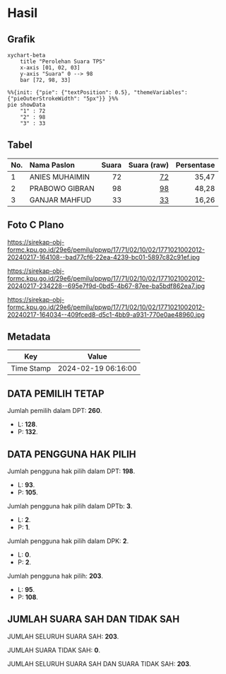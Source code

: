 # Hasil

## Grafik

```mermaid
xychart-beta
    title "Perolehan Suara TPS"
    x-axis [01, 02, 03]
    y-axis "Suara" 0 --> 98
    bar [72, 98, 33]
```

```mermaid
%%{init: {"pie": {"textPosition": 0.5}, "themeVariables": {"pieOuterStrokeWidth": "5px"}} }%%
pie showData
    "1" : 72
    "2" : 98
    "3" : 33
```

## Tabel

| No. | Nama Paslon    | Suara | Suara (raw) | Persentase |
|:--- |:-------------- | -----:| -----------:| ----------:|
| 1   | ANIES MUHAIMIN | 72    | [72][p-1]   | 35,47      |
| 2   | PRABOWO GIBRAN | 98    | [98][p-2]   | 48,28      |
| 3   | GANJAR MAHFUD  | 33    | [33][p-3]   | 16,26      |


[p-1]: https://github.com/gigit-pemilu/pemilu-2024-17-bengkulu/blob/main/pilpres/hitung-suara/sub/17-bengkulu/sub/71-kota-bengkulu/sub/02-gading-cempaka/sub/1002-jalan-gedang/sub/012-tps/sub/paslon-1.txt
[p-2]: https://github.com/gigit-pemilu/pemilu-2024-17-bengkulu/blob/main/pilpres/hitung-suara/sub/17-bengkulu/sub/71-kota-bengkulu/sub/02-gading-cempaka/sub/1002-jalan-gedang/sub/012-tps/sub/paslon-2.txt
[p-3]: https://github.com/gigit-pemilu/pemilu-2024-17-bengkulu/blob/main/pilpres/hitung-suara/sub/17-bengkulu/sub/71-kota-bengkulu/sub/02-gading-cempaka/sub/1002-jalan-gedang/sub/012-tps/sub/paslon-3.txt

## Foto C Plano

https://sirekap-obj-formc.kpu.go.id/29e6/pemilu/ppwp/17/71/02/10/02/1771021002012-20240217-164108--bad77cf6-22ea-4239-bc01-5897c82c91ef.jpg

https://sirekap-obj-formc.kpu.go.id/29e6/pemilu/ppwp/17/71/02/10/02/1771021002012-20240217-234228--695e7f9d-0bd5-4b67-87ee-ba5bdf862ea7.jpg

https://sirekap-obj-formc.kpu.go.id/29e6/pemilu/ppwp/17/71/02/10/02/1771021002012-20240217-164034--409fced8-d5c1-4bb9-a931-770e0ae48960.jpg


## Metadata

| Key        | Value               |
| ---------- | ------------------- |
| Time Stamp | 2024-02-19 06:16:00 |


## DATA PEMILIH TETAP

Jumlah pemilih dalam DPT: **260**.
 * L: **128**.
 * P: **132**.

## DATA PENGGUNA HAK PILIH

Jumlah pengguna hak pilih dalam DPT: **198**.
 * L: **93**.
 * P: **105**.

Jumlah pengguna hak pilih dalam DPTb: **3**.
 * L: **2**.
 * P: **1**.

Jumlah pengguna hak pilih dalam DPK: **2**.
 * L: **0**.
 * P: **2**.

Jumlah pengguna hak pilih: **203**.
 * L: **95**.
 * P: **108**.

## JUMLAH SUARA SAH DAN TIDAK SAH

JUMLAH SELURUH SUARA SAH: **203**.

JUMLAH SUARA TIDAK SAH: **0**.

JUMLAH SELURUH SUARA SAH DAN SUARA TIDAK SAH: **203**.


